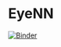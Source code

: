 # EyeNN
[![Binder](https://mybinder.org/badge_logo.svg)](https://mybinder.org/v2/gh/matheusrbg/EyeNN/HEAD?labpath=%2Fvoila%2Frender%2FLast_project.ipynb)
